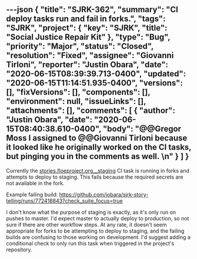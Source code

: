 ---json
{
  "title": "SJRK-362",
  "summary": "CI deploy tasks run and fail in forks.",
  "tags": "SJRK",
  "project": {
    "key": "SJRK",
    "title": "Social Justice Repair Kit"
  },
  "type": "Bug",
  "priority": "Major",
  "status": "Closed",
  "resolution": "Fixed",
  "assignee": "Giovanni Tirloni",
  "reporter": "Justin Obara",
  "date": "2020-06-15T08:39:39.713-0400",
  "updated": "2020-06-15T11:14:51.935-0400",
  "versions": [],
  "fixVersions": [],
  "components": [],
  "environment": null,
  "issueLinks": [],
  "attachments": [],
  "comments": [
    {
      "author": "Justin Obara",
      "date": "2020-06-15T08:40:38.610-0400",
      "body": "@@Gregor Moss I assigned to @@Giovanni Tirloni because it looked like he originally worked on the CI tasks, but pinging you in the comments as well. \n"
    }
  ]
}
---
Currently the [stories.floeproject.org\_\_staging](https://github.com/jobara/sjrk-story-telling/blob/master/.github/workflows/stack_master.yml) CI task is running in forks and attempts to deploy to staging. This fails because the required secrets are not available in the fork. 

Example failing build: <https://github.com/jobara/sjrk-story-telling/runs/772418843?check_suite_focus=true>

I don't know what the purpose of staging is exactly, as it's only run on pushes to master. I'd expect master to actually deploy to production, so not sure if there are other workflow steps. At any rate, it doesn't seem appropriate for forks to be attempting to deploy to staging, and the failing builds are confusing to those working on development. I'd suggest adding a conditional check to only run this task when triggered in the project's repository. 

        
